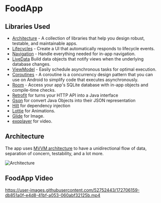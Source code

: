 # FoodApp

Libraries Used
--------------
  * [Architecture][2] - A collection of libraries that help you design robust, testable, and maintainable apps.
  * [Lifecycles][3] - Create a UI that automatically responds to lifecycle events.
  * [Navigation][4] - Handle everything needed for in-app navigation.
  * [LiveData][5] Build data objects that notify views when the underlying database changes.
  * [ViewModel][6] - Easily schedule asynchronous tasks for optimal execution.
  * [Coroutines][7] - A coroutine is a concurrency design pattern that you can use on Android to simplify code that executes asynchronously.
  * [Room][8] - Access your app's SQLite database with in-app objects and compile-time checks.
  * [Retrofit][9] for turns your HTTP API into a Java interface
  * [Gson][10] for convert Java Objects into their JSON representation
  * [Hilt][11] for dependency injection
  * [Lottie][12] for Animations.
  * [Glide][13] for Image.
  * [exoplayer][14] for video.


Architecture
--------------
The app uses [MVVM architecture][15] to have a unidirectional flow of data, separation of concern, testability, and a lot more.

![Architecture](https://developer.android.com/topic/libraries/architecture/images/final-architecture.png)
  
FoodApp Video
--------------
https://user-images.githubusercontent.com/52752443/172706159-db851a0f-e4d8-41bf-a053-060abf32125b.mp4

[1]: https://www.balldontlie.io/#introduction
[2]: https://developer.android.com/topic/architecture/intro
[3]: https://developer.android.com/guide/components/activities/activity-lifecycle
[4]: https://developer.android.com/guide/navigation/navigation-getting-started
[5]:https://developer.android.com/topic/libraries/architecture/livedata
[6]: https://developer.android.com/topic/libraries/architecture/viewmodel
[7]: https://developer.android.com/kotlin/coroutines
[8]: https://developer.android.com/training/data-storage/room
[9]: https://square.github.io/retrofit/
[10]: https://github.com/google/gson
[11]: https://developer.android.com/training/dependency-injection/hilt-android
[12]: https://github.com/airbnb/lottie-android
[13]: https://github.com/bumptech/glide
[14]: https://github.com/google/ExoPlayer
[15]:https://developer.android.com/topic/architecture


